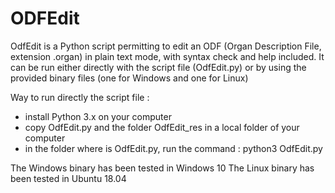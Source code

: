 # ODFEdit
OdfEdit is a Python script permitting to edit an ODF (Organ Description File, extension .organ) in plain text mode, with syntax check and help included.
It can be run either directly with the script file (OdfEdit.py) or by using the provided binary files (one for Windows and one for Linux)

Way to run directly the script file :
- install Python 3.x on your computer
- copy OdfEdit.py and the folder OdfEdit_res in a local folder of your computer
- in the folder where is OdfEdit.py, run the command : python3 OdfEdit.py

The Windows binary has been tested in Windows 10
The Linux binary has been tested in Ubuntu 18.04
